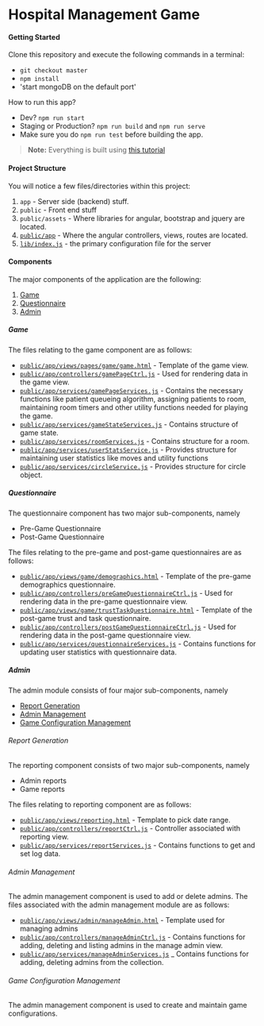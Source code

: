 # Hospital Management Game

#### Getting Started

Clone this repository and execute the following commands in a terminal:

* `git checkout master`
* `npm install`
* 'start mongoDB on the default port'

How to run this app?

* Dev? `npm run start`
* Staging or Production? `npm run build` and `npm run serve`
* Make sure you do `npm run test` before building the app.


> **Note:** Everything is built using [this tutorial](https://www.youtube.com/watch?v=-gd73iczlS8&list=PL3vQyqzqjZ637sWpKvniMCxdqZhnMJC1d)

#### Project Structure

You will notice a few files/directories within this project:

 1. `app` - Server side (backend) stuff.
 2. `public` - Front end stuff
 3. `public/assets` - Where libraries for angular, bootstrap and jquery are located.
 4. [`public/app`](public/app/README.md) - Where the angular controllers, views, routes are located.
 4. [`lib/index.js`](lib/index.js) - the primary configuration file for the server

#### Components

The major components of the application are the following:

 1. [Game](#game) 
 2. [Questionnaire](#questionnaire)
 3. [Admin](#admin)
 
##### Game

The files relating to the game component are as follows:
 - [`public/app/views/pages/game/game.html`](public/app/views/pages/game/game.html) - Template of the game view.
 - [`public/app/controllers/gamePageCtrl.js`](public/app/controllers/gamePageCtrl.js) - Used for rendering data in the game view.
 - [`public/app/services/gamePageServices.js`](public/app/services/gamePageServices.js) - Contains the necessary functions like patient queueing algorithm, 
    assigning patients to room, maintaining room timers and other utility functions needed
    for playing the game.
 - [`public/app/services/gameStateServices.js`](public/app/services/gameStateServices.js) - Contains structure of game state. 
 - [`public/app/services/roomServices.js`](public/app/services/roomServices.js) - Contains structure for a room.
 - [`public/app/services/userStatsService.js`](public/app/services/userStatsService.js) - Provides structure for maintaining user statistics like moves and 
    utility functions
 - [`public/app/services/circleService.js`](public/app/services/circleService.js) - Provides structure for circle object.
 
##### Questionnaire

The questionnaire component has two major sub-components, namely
 - Pre-Game Questionnaire
 - Post-Game Questionnaire
 
The files relating to the pre-game and post-game questionnaires are as follows:
 - [`public/app/views/game/demographics.html`](public/app/views/game/demographics.html) - Template of the pre-game demographics questionnaire.
 - [`public/app/controllers/preGameQuestionnaireCtrl.js`](public/app/controllers/preGameQuestionnaireCtrl.js) - Used for rendering data in the pre-game questionnaire view.
 - [`public/app/views/game/trustTaskQuestionnaire.html`](public/app/views/game/trustTaskQuestionnaire.html) - Template of the post-game trust and task questionnaire.
 - [`public/app/controllers/postGameQuestionnaireCtrl.js`](public/app/controllers/postGameQuestionnaireCtrl.js) - Used for rendering data in the post-game questionnaire view.
 - [`public/app/services/questionnaireServices.js`](public/app/services/questionnaireServices.js) - Contains functions for updating user statistics with 
    questionnaire data.

##### Admin

The admin module consists of four major sub-components, namely
 - [Report Generation](report-generation)
 - [Admin Management](admin-management)
 - [Game Configuration Management](game-configuration-management)


###### Report Generation

The reporting component consists of two major sub-components, namely
 - Admin reports
 - Game reports
 
The files relating to reporting component are as follows:
 - [`public/app/views/reporting.html`](public/app/views/reporting.html) - Template to pick date range.
 - [`public/app/controllers/reportCtrl.js`](public/app/controllers/reportCtrl.js) - Controller associated with reporting
   view.
 - [`public/app/services/reportServices.js`](public/app/services/reportServices.js) - Contains functions to get and set 
   log data.

###### Admin Management

The admin management component is used to add or delete admins. The files associated with the admin
management module are as follows:
- [`public/app/views/admin/manageAdmin.html`](public/app/views/admin/manageAdmin.html) - Template used for managing admins
- [`public/app/controllers/manageAdminCtrl.js`](public/app/controllers/manageAdminCtrl.js) - Contains functions for
  adding, deleting and listing admins in the manage admin view.
- [`public/app/services/manageAdminServices.js`](public/app/services/manageAdminServices.js) _ Contains functions for 
   adding, deleting admins from the collection.

###### Game Configuration Management

The admin management component is used to create and maintain game configurations.